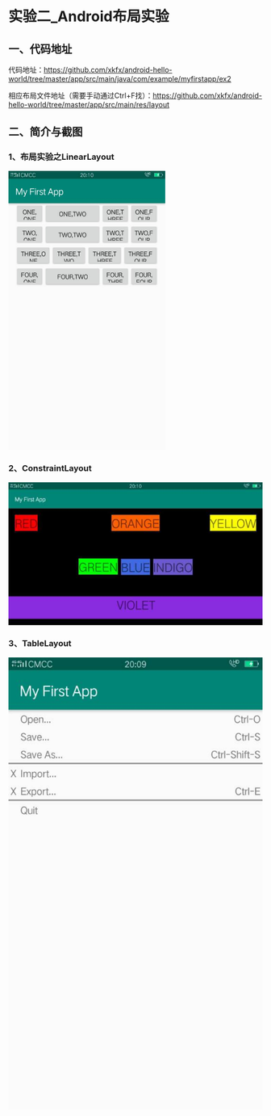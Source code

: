 # 实验二_Android布局实验

## 一、代码地址

代码地址：https://github.com/xkfx/android-hello-world/tree/master/app/src/main/java/com/example/myfirstapp/ex2



相应布局文件地址（需要手动通过Ctrl+F找）：https://github.com/xkfx/android-hello-world/tree/master/app/src/main/res/layout



## 二、简介与截图

### 1、布局实验之LinearLayout

<img src="img/ex2_1.jpg" width="61.8%" alt="ex2" align=center />

### 2、ConstraintLayout

<img src="img/ex2_2.jpg" alt="ex2" align=center />

### 3、TableLayout

<img src="img/ex2_3.jpg" alt="ex2" align=center />
